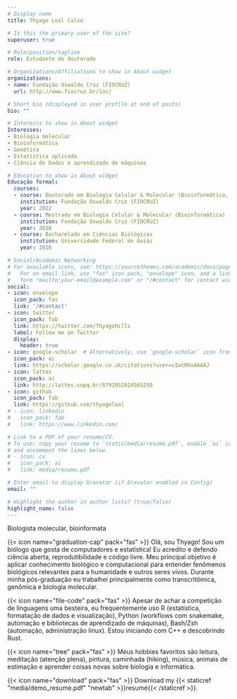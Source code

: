 ```yaml
---
# Display name
title: Thyago Leal Calvo

# Is this the primary user of the site?
superuser: true

# Role/position/tagline
role: Estudante de doutorado

# Organizations/Affiliations to show in About widget
organizations:
- name: Fundação Oswaldo Cruz (FIOCRUZ)
  url: http://www.fiocruz.br/ioc/

# Short bio (displayed in user profile at end of posts)
bio: ""

# Interests to show in About widget
Interesses:
- Biologia molecular
- Bioinformática
- Genética
- Estatística aplicada
- Ciência de Dados e aprendizado de máquinas

# Education to show in About widget
Educação formal:
  courses:
  - course: Doutorado em Biologia Celular & Molecular (Bioinformática, genômica funcional)
    institution: Fundação Oswaldo Cruz (FIOCRUZ)
    year: 2022
  - course: Mestrado em Biologia Celular & Molecular (Bioinformática)
    institution: Fundação Oswaldo Cruz (FIOCRUZ)
    year: 2018
  - course: Bacharelado em Ciências Biológicas
    institution: Universidade Federal de Goiás
    year: 2016

# Social/Academic Networking
# For available icons, see: https://sourcethemes.com/academic/docs/page-builder/#icons
#   For an email link, use "fas" icon pack, "envelope" icon, and a link in the
#   form "mailto:your-email@example.com" or "/#contact" for contact widget.
social:
- icon: envelope
  icon_pack: fas
  link: '/#contact'
- icon: twitter
  icon_pack: fab
  link: https://twitter.com/ThyagoHills
  label: Follow me on Twitter
  display:
    header: true
- icon: google-scholar  # Alternatively, use `google-scholar` icon from `ai` icon pack
  icon_pack: ai
  link: https://scholar.google.co.uk/citations?user=sIwtMXoAAAAJ
- icon: lattes
  icon_pack: ai
  link: http://lattes.cnpq.br/8791052014565250
- icon: github
  icon_pack: fab
  link: https://github.com/thyagoleal
# - icon: linkedin
#   icon_pack: fab
#   link: https://www.linkedin.com/

# Link to a PDF of your resume/CV.
# To use: copy your resume to `static/media/resume.pdf`, enable `ai` icons in `params.toml`, 
# and uncomment the lines below.
# - icon: cv
#   icon_pack: ai
#   link: media/resume.pdf

# Enter email to display Gravatar (if Gravatar enabled in Config)
email: ""

# Highlight the author in author lists? (true/false)
highlight_name: false
---
```

Biologista molecular, bioinformata

{{< icon name="graduation-cap" pack="fas" >}} Olá, sou Thyago! Sou um biólogo que gosta de computadores e estatística! Eu acredito e defendo ciência aberta, reprodutibilidade e código livre. Meu principal objetivo é aplicar conhecimento biológico e computacional para entender fenômenos biológicos relevantes para a humanidade e outros seres vivos. Durante minha pós-graduação eu trabalhei principalmente como transcritômica, genômica e biologia molecular. 

{{< icon name="file-code" pack="fas" >}} Apesar de achar a competição de linguagens uma besteira, eu frequentemente uso R (estatística, formatação de dados e visualização), Python (workflows com snakemake, automação e bibliotecas de aprendizado de máquinas), Bash/Zsh (automação, administração linux). Estou iniciando com C++ e descobrindo Rust.  

{{< icon name="tree" pack="fas" >}} Meus hobbies favoritos são leitura, meditação (atenção plena), pintura, caminhada (hiking), música, animais de estimação e aprender coisas novas sobre biologia e informática.  

{{< icon name="download" pack="fas" >}} Download my {{< staticref "media/demo_resume.pdf" "newtab" >}}resumé{{< /staticref >}}.
